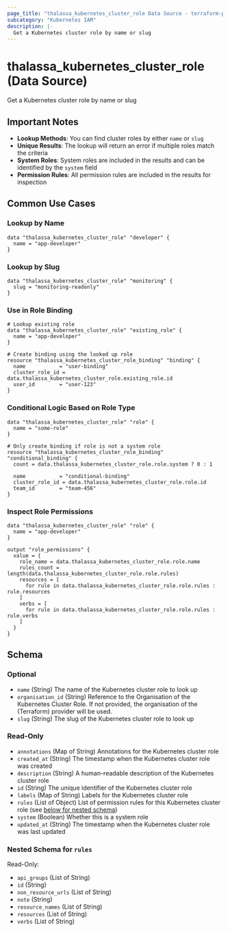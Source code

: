 ```yaml
---
page_title: "thalassa_kubernetes_cluster_role Data Source - terraform-provider-thalassa"
subcategory: "Kubernetes IAM"
description: |-
  Get a Kubernetes cluster role by name or slug
---
```


# thalassa_kubernetes_cluster_role (Data Source)

Get a Kubernetes cluster role by name or slug

## Important Notes

- **Lookup Methods**: You can find cluster roles by either `name` or `slug`
- **Unique Results**: The lookup will return an error if multiple roles match the criteria
- **System Roles**: System roles are included in the results and can be identified by the `system` field
- **Permission Rules**: All permission rules are included in the results for inspection

## Common Use Cases

### Lookup by Name
```hcl
data "thalassa_kubernetes_cluster_role" "developer" {
  name = "app-developer"
}
```

### Lookup by Slug
```hcl
data "thalassa_kubernetes_cluster_role" "monitoring" {
  slug = "monitoring-readonly"
}
```

### Use in Role Binding
```hcl
# Lookup existing role
data "thalassa_kubernetes_cluster_role" "existing_role" {
  name = "app-developer"
}

# Create binding using the looked up role
resource "thalassa_kubernetes_cluster_role_binding" "binding" {
  name           = "user-binding"
  cluster_role_id = data.thalassa_kubernetes_cluster_role.existing_role.id
  user_id        = "user-123"
}
```

### Conditional Logic Based on Role Type
```hcl
data "thalassa_kubernetes_cluster_role" "role" {
  name = "some-role"
}

# Only create binding if role is not a system role
resource "thalassa_kubernetes_cluster_role_binding" "conditional_binding" {
  count = data.thalassa_kubernetes_cluster_role.role.system ? 0 : 1

  name           = "conditional-binding"
  cluster_role_id = data.thalassa_kubernetes_cluster_role.role.id
  team_id        = "team-456"
}
```

### Inspect Role Permissions
```hcl
data "thalassa_kubernetes_cluster_role" "role" {
  name = "app-developer"
}

output "role_permissions" {
  value = {
    role_name = data.thalassa_kubernetes_cluster_role.role.name
    rules_count = length(data.thalassa_kubernetes_cluster_role.role.rules)
    resources = [
      for rule in data.thalassa_kubernetes_cluster_role.role.rules : rule.resources
    ]
    verbs = [
      for rule in data.thalassa_kubernetes_cluster_role.role.rules : rule.verbs
    ]
  }
}
```


<!-- schema generated by tfplugindocs -->
## Schema

### Optional

- `name` (String) The name of the Kubernetes cluster role to look up
- `organisation_id` (String) Reference to the Organisation of the Kubernetes Cluster Role. If not provided, the organisation of the (Terraform) provider will be used.
- `slug` (String) The slug of the Kubernetes cluster role to look up

### Read-Only

- `annotations` (Map of String) Annotations for the Kubernetes cluster role
- `created_at` (String) The timestamp when the Kubernetes cluster role was created
- `description` (String) A human-readable description of the Kubernetes cluster role
- `id` (String) The unique identifier of the Kubernetes cluster role
- `labels` (Map of String) Labels for the Kubernetes cluster role
- `rules` (List of Object) List of permission rules for this Kubernetes cluster role (see [below for nested schema](#nestedatt--rules))
- `system` (Boolean) Whether this is a system role
- `updated_at` (String) The timestamp when the Kubernetes cluster role was last updated

<a id="nestedatt--rules"></a>
### Nested Schema for `rules`

Read-Only:

- `api_groups` (List of String)
- `id` (String)
- `non_resource_urls` (List of String)
- `note` (String)
- `resource_names` (List of String)
- `resources` (List of String)
- `verbs` (List of String)
